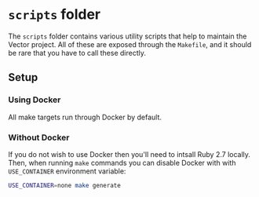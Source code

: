 # `scripts` folder

The `scripts` folder contains various utility scripts that help to
maintain the Vector project. All of these are exposed through the `Makefile`,
and it should be rare that you have to call these directly.

## Setup

### Using Docker

All make targets run through Docker by default.

### Without Docker

If you do not wish to use Docker then you'll need to intsall Ruby 2.7 locally.
Then, when running `make` commands you can disable Docker with with
`USE_CONTAINER` environment variable:

```bash
USE_CONTAINER=none make generate
```
